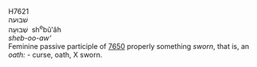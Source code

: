 <body>
  <p>H7621<br>  שׁבוּעה  <br> שְׁבוּעָה  ‎  sh<sup>e</sup>bû‛âh  <br><i>sheb-oo-aw‘ </i><br>Feminine passive participle of <a href="h7650.htm">7650</a>  properly something <i>sworn</i>, that is, an <i>oath: - </i>curse, oath, X sworn.<br></p>
 </body>
